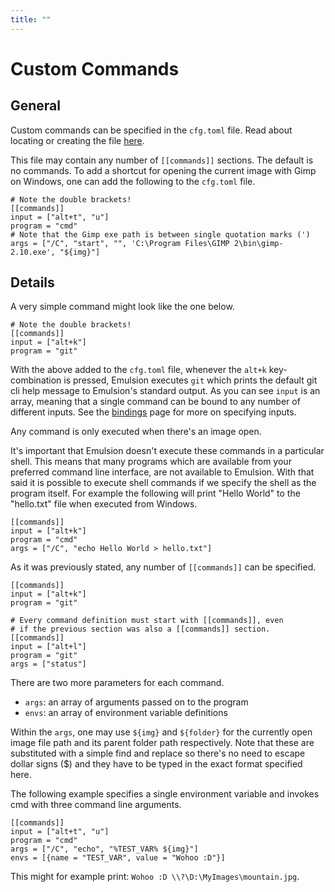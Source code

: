 ```yaml
---
title: ""
---
```


# Custom Commands

## General

Custom commands can be specified in the `cfg.toml` file. Read about locating or creating the file [here](configuration.html).

This file may contain any number of `[[commands]]` sections. The default is no commands. To add a shortcut for opening the current image with Gimp on Windows, one can add the following to the `cfg.toml` file.

```
# Note the double brackets!
[[commands]]
input = ["alt+t", "u"]
program = "cmd"
# Note that the Gimp exe path is between single quotation marks (')
args = ["/C", "start", "", 'C:\Program Files\GIMP 2\bin\gimp-2.10.exe', "${img}"]
```

## Details

A very simple command might look like the one below.

```
# Note the double brackets!
[[commands]]
input = ["alt+k"]
program = "git"
```

With the above added to the `cfg.toml` file, whenever the `alt+k` key-combination is pressed, Emulsion executes `git` which prints the default git cli help message to Emulsion's standard output. As you can see `input` is an array, meaning that a single command can be bound to any number of different inputs. See the [bindings](bindings.html) page for more on specifying inputs.

Any command is only executed when there's an image open.

It's important that Emulsion doesn't execute these commands in a particular shell. This means that many programs which are available from your preferred command line interface, are not available to Emulsion. With that said it is possible to execute shell commands if we specify the shell as the program itself. For example the following will print "Hello World" to the "hello.txt" file when executed from Windows.

```
[[commands]]
input = ["alt+k"]
program = "cmd"
args = ["/C", "echo Hello World > hello.txt"]
```

As it was previously stated, any number of `[[commands]]` can be specified.

```
[[commands]]
input = ["alt+k"]
program = "git"

# Every command definition must start with [[commands]], even
# if the previous section was also a [[commands]] section.
[[commands]]
input = ["alt+l"]
program = "git"
args = ["status"]
```

There are two more parameters for each command.
- `args`: an array of arguments passed on to the program
- `envs`: an array of environment variable definitions

Within the `args`, one may use `${img}` and `${folder}` for the currently open image file path and its parent folder path respectively. Note that these are substituted with a simple find and replace so there's no need to escape dollar signs ($) and they have to be typed in the exact format specified here.

The following example specifies a single environment variable and invokes cmd with three command line arguments.

```
[[commands]]
input = ["alt+t", "u"]
program = "cmd"
args = ["/C", "echo", "%TEST_VAR% ${img}"]
envs = [{name = "TEST_VAR", value = "Wohoo :D"}]
```

This might for example print: `Wohoo :D \\?\D:\MyImages\mountain.jpg`.
